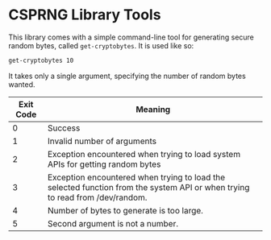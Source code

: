 # CSPRNG Library Tools

This library comes with a simple command-line tool for generating secure
random bytes, called `get-cryptobytes`. It is used like so:

```bash
get-cryptobytes 10
```

It takes only a single argument, specifying the number of random bytes wanted.

Exit Code | Meaning
----------|-------------------------------------------------------------------------------
0         | Success
1         | Invalid number of arguments
2         | Exception encountered when trying to load system APIs for getting random bytes
3         | Exception encountered when trying to load the selected function from the system API or when trying to read from /dev/random.
4         | Number of bytes to generate is too large.
5         | Second argument is not a number.